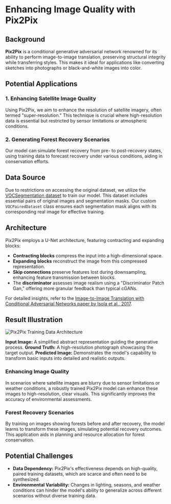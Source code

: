 # Enhancing Image Quality with Pix2Pix

## Background
**Pix2Pix** is a conditional generative adversarial network renowned for its ability to perform image-to-image translation, preserving structural integrity while transferring styles. This makes it ideal for applications like converting sketches into photographs or black-and-white images into color.

## Potential Applications
### 1. **Enhancing Satellite Image Quality**
Using Pix2Pix, we aim to enhance the resolution of satellite imagery, often termed "super-resolution." This technique is crucial where high-resolution data is essential but restricted by sensor limitations or atmospheric conditions.

### 2. **Generating Forest Recovery Scenarios**
Our model can simulate forest recovery from pre- to post-recovery states, using training data to forecast recovery under various conditions, aiding in conservation efforts.

## Data Source
Due to restrictions on accessing the original dataset, we utilize the [VOCSegmentation dataset](https://pytorch.org/vision/main/generated/torchvision.datasets.VOCSegmentation.html) to train our model. This dataset includes essential pairs of original images and segmentation masks. Our custom `VOCPairedDataset` class ensures each segmentation mask aligns with its corresponding real image for effective training.

## Architecture
Pix2Pix employs a U-Net architecture, featuring contracting and expanding blocks:
- **Contracting blocks** compress the input into a high-dimensional space.
- **Expanding blocks** reconstruct the image from this compressed representation.
- **Skip connections** preserve features lost during downsampling, enhancing feature transmission between blocks.
- The **discriminator** assesses image realism using a "Discriminator Patch Gan," offering more granular feedback than typical cGANs.

For detailed insights, refer to the [Image-to-Image Translation with Conditional Adversarial Networks paper by Isola et al., 2017](https://arxiv.org/abs/1611.07004).

## Result Illustration
![Pix2Pix Training Data Architecture](path_to_image)

**Input Image:** A simplified abstract representation guiding the generative process.
**Ground Truth:** A high-resolution photograph showcasing the target output.
**Predicted Image:** Demonstrates the model's capability to transform basic inputs into detailed and realistic outputs.

### Enhancing Image Quality
In scenarios where satellite images are blurry due to sensor limitations or weather conditions, a robustly trained Pix2Pix model can enhance these images to high-resolution, clear visuals. This significantly improves the accuracy of environmental assessments.

### Forest Recovery Scenarios
By training on images showing forests before and after recovery, the model learns to transform these images, simulating potential recovery outcomes. This application aids in planning and resource allocation for forest conservation.

## Potential Challenges
- **Data Dependency:** Pix2Pix's effectiveness depends on high-quality, paired training datasets, which are scarce and often need to be synthesized.
- **Environmental Variability:** Changes in lighting, seasons, and weather conditions can hinder the model's ability to generalize across different scenarios without diverse training data.

